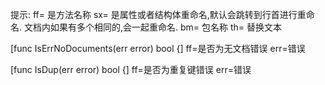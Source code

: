提示:
ff= 是方法名称
sx= 是属性或者结构体重命名,默认会跳转到行首进行重命名.
    文档内如果有多个相同的,会一起重命名.
bm= 包名称
th= 替换文本

[func IsErrNoDocuments(err error) bool {]
ff=是否为无文档错误
err=错误

[func IsDup(err error) bool {]
ff=是否为重复键错误
err=错误
